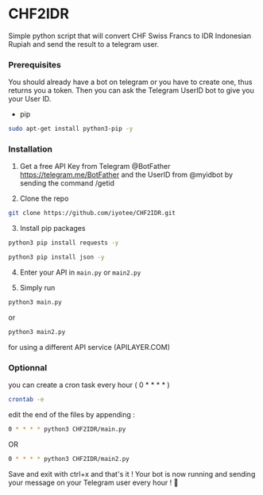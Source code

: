 # CHF2IDR

Simple python script that will convert CHF Swiss Francs to IDR Indonesian Rupiah and send the result to a telegram user.

### Prerequisites

You should already have a bot on telegram or you have to create one, thus returns you a token. Then you can ask the Telegram UserID bot to give you your User ID.

* pip

```sh
sudo apt-get install python3-pip -y
```

### Installation

1. Get a free API Key from Telegram @BotFather https://telegram.me/BotFather and the UserID from @myidbot by sending the command /getid

2. Clone the repo

```sh
git clone https://github.com/iyotee/CHF2IDR.git
```

3. Install pip packages

```sh
python3 pip install requests -y
```

```sh
python3 pip install json -y
```


4. Enter your API in `main.py` or `main2.py`

5. Simply run 

```sh
python3 main.py
```

or

```sh
python3 main2.py 
```
for using a different API service (APILAYER.COM)

### Optionnal

you can create a cron task every hour ( 0 * * * * ) 

```sh
crontab -e
```
edit the end of the files by appending :
```sh
0 * * * * python3 CHF2IDR/main.py
```

OR 

```sh
0 * * * * python3 CHF2IDR/main2.py
```

Save and exit with ctrl+x and that's it ! Your bot is now running and sending your message on your Telegram user every hour ! 🎊 
